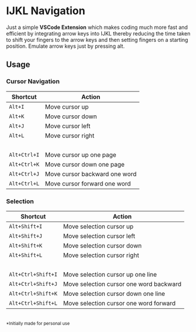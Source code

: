 # IJKL Navigation
Just a simple **VSCode Extension** which makes coding much more fast and efficient by integrating arrow keys into IJKL thereby reducing the time taken to shift your fingers to the arrow keys and then setting fingers on a starting position.
Emulate arrow keys just by pressing alt.


## Usage
### Cursor Navigation
| Shortcut | Action |
|---|---|
| `Alt+I` | Move cursor up |
| `Alt+K` | Move cursor down |
| `Alt+J` | Move cursor left |
| `Alt+L` | Move cursor right |
|  <br/>
| `Alt+Ctrl+I` | Move cursor up one page |
| `Alt+Ctrl+K` | Move cursor down one page |
| `Alt+Ctrl+J` | Move cursor backward one word |
| `Alt+Ctrl+L` | Move cursor forward one word |


### Selection
| Shortcut | Action |
|---|---|
| `Alt+Shift+I` | Move selection cursor up |
| `Alt+Shift+J` | Move selection cursor left |
| `Alt+Shift+K` | Move selection cursor down |
| `Alt+Shift+L` | Move selection cursor right |
|  <br/>
| `Alt+Ctrl+Shift+I` | Move selection cursor up one line |
| `Alt+Ctrl+Shift+J` | Move selection cursor one word backward |
| `Alt+Ctrl+Shift+K` | Move selection cursor down one line |
| `Alt+Ctrl+Shift+L` | Move selection cursor one word forward |

<br/>
<sub>*Initially made for personal use</sub>
